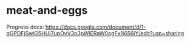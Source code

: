 # meat-and-eggs

Progress docs: https://docs.google.com/document/d/1-qGPDFjSwiG5HUI7upOvV3p3pWiERaW0ogFx1j656iY/edit?usp=sharing 